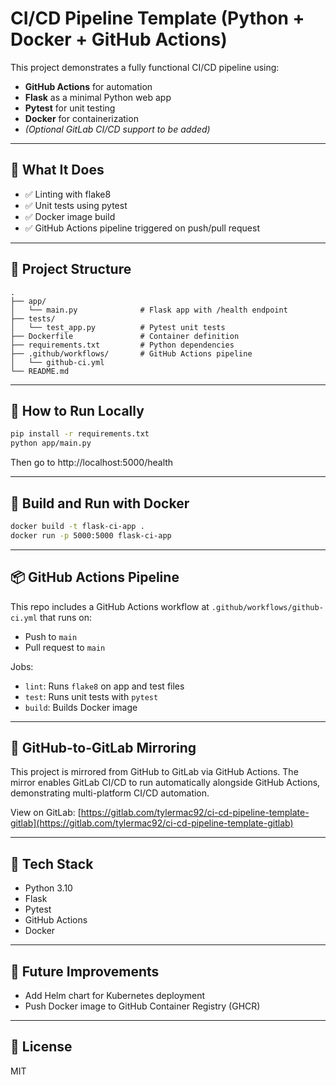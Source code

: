 # CI/CD Pipeline Template (Python + Docker + GitHub Actions)

This project demonstrates a fully functional CI/CD pipeline using:
- **GitHub Actions** for automation
- **Flask** as a minimal Python web app
- **Pytest** for unit testing
- **Docker** for containerization
- *(Optional GitLab CI/CD support to be added)*

---

## 🚀 What It Does

- ✅ Linting with flake8
- ✅ Unit tests using pytest
- ✅ Docker image build
- ✅ GitHub Actions pipeline triggered on push/pull request

---

## 📁 Project Structure

```
.
├── app/
│   └── main.py              # Flask app with /health endpoint
├── tests/
│   └── test_app.py          # Pytest unit tests
├── Dockerfile               # Container definition
├── requirements.txt         # Python dependencies
├── .github/workflows/       # GitHub Actions pipeline
│   └── github-ci.yml
└── README.md
```

---

## 🧪 How to Run Locally

```bash
pip install -r requirements.txt
python app/main.py
```

Then go to http://localhost:5000/health

---

## 🐳 Build and Run with Docker

```bash
docker build -t flask-ci-app .
docker run -p 5000:5000 flask-ci-app
```

---

## 📦 GitHub Actions Pipeline

This repo includes a GitHub Actions workflow at `.github/workflows/github-ci.yml` that runs on:
- Push to `main`
- Pull request to `main`

Jobs:
- `lint`: Runs `flake8` on app and test files
- `test`: Runs unit tests with `pytest`
- `build`: Builds Docker image

---

## 🔁 GitHub-to-GitLab Mirroring

This project is mirrored from GitHub to GitLab via GitHub Actions. The mirror enables GitLab CI/CD to run automatically alongside GitHub Actions, demonstrating multi-platform CI/CD automation.

View on GitLab: [https://gitlab.com/tylermac92/ci-cd-pipeline-template-gitlab](https://gitlab.com/tylermac92/ci-cd-pipeline-template-gitlab)

---

## 🧰 Tech Stack

- Python 3.10
- Flask
- Pytest
- GitHub Actions
- Docker

---

## 🧪 Future Improvements

- Add Helm chart for Kubernetes deployment
- Push Docker image to GitHub Container Registry (GHCR)

---

## 📄 License

MIT
